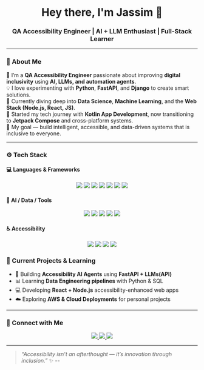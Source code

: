 <!-- 👋 GitHub Profile README for jazxii -->

<h1 align="center">Hey there, I'm Jassim 👋</h1>

<h3 align="center">QA Accessibility Engineer | AI + LLM Enthusiast | Full-Stack Learner</h3>

---

### 🧭 About Me  

🚀 I’m a **QA Accessibility Engineer** passionate about improving **digital inclusivity** using **AI, LLMs, and automation agents**.  
💡 I love experimenting with **Python**, **FastAPI**, and **Django** to create smart solutions.  
🌱 Currently diving deep into **Data Science**, **Machine Learning**, and the **Web Stack (Node.js, React, JS)**.  
📱 Started my tech journey with **Kotlin App Development**, now transitioning to **Jetpack Compose** and cross-platform systems.  
🎯 My goal — build intelligent, accessible, and data-driven systems that is inclusive to everyone.

---

### ⚙️ Tech Stack

#### 💻 Languages & Frameworks
<p align="center">
  <img src="https://img.shields.io/badge/Python-3670A0?style=for-the-badge&logo=python&logoColor=ffdd54"/>
  <img src="https://img.shields.io/badge/Kotlin-0095D5?style=for-the-badge&logo=kotlin&logoColor=white"/>
  <img src="https://img.shields.io/badge/JavaScript-F7DF1E?style=for-the-badge&logo=javascript&logoColor=black"/>
  <img src="https://img.shields.io/badge/Node.js-339933?style=for-the-badge&logo=nodedotjs&logoColor=white"/>
  <img src="https://img.shields.io/badge/React-20232A?style=for-the-badge&logo=react&logoColor=61DAFB"/>
  <img src="https://img.shields.io/badge/Django-092E20?style=for-the-badge&logo=django&logoColor=white"/>
  <img src="https://img.shields.io/badge/FastAPI-009688?style=for-the-badge&logo=fastapi&logoColor=white"/>
</p>

#### 🧠 AI / Data / Tools
<p align="center">
  <img src="https://img.shields.io/badge/OpenAI-412991?style=for-the-badge&logo=openai&logoColor=white"/>
  <img src="https://img.shields.io/badge/Pandas-150458?style=for-the-badge&logo=pandas&logoColor=white"/>
  <img src="https://img.shields.io/badge/ScikitLearn-F7931E?style=for-the-badge&logo=scikitlearn&logoColor=white"/>
  <img src="https://img.shields.io/badge/SQL-336791?style=for-the-badge&logo=postgresql&logoColor=white"/>
  <img src="https://img.shields.io/badge/Docker-2496ED?style=for-the-badge&logo=docker&logoColor=white"/>
</p>

#### ♿ Accessibility
<p align="center">
  <img src="https://img.shields.io/badge/WCAG-2.2-blue?style=for-the-badge"/>
  <img src="https://img.shields.io/badge/VoiceOver-iOS-lightgrey?style=for-the-badge"/>
  <img src="https://img.shields.io/badge/TalkBack-Android-green?style=for-the-badge"/>
  <img src="https://img.shields.io/badge/NVDA-Windows-blueviolet?style=for-the-badge"/>
</p>


### 🧩 Current Projects & Learning
- 🧠 Building **Accessibility AI Agents** using **FastAPI + LLMs(API)**
- 📊 Learning **Data Engineering pipelines** with Python & SQL
- 💻 Developing **React + Node.js** accessibility-enhanced web apps
- ☁️ Exploring **AWS & Cloud Deployments** for personal projects

---

### 🧩 Connect with Me

<p align="center">
  <a href="https://linkedin.com/in/YOUR-LINKEDIN" target="_blank">
    <img src="https://img.shields.io/badge/LinkedIn-0A66C2?style=for-the-badge&logo=linkedin&logoColor=white"/>
  </a>
  <a href="mailto:YOUR-EMAIL@example.com">
    <img src="https://img.shields.io/badge/Email-D14836?style=for-the-badge&logo=gmail&logoColor=white"/>
  </a>
  <a href="https://github.com/jazxii">
    <img src="https://img.shields.io/badge/GitHub-100000?style=for-the-badge&logo=github&logoColor=white"/>
  </a>
</p>

---

> _“Accessibility isn’t an afterthought — it’s innovation through inclusion.”_ ✨
--
